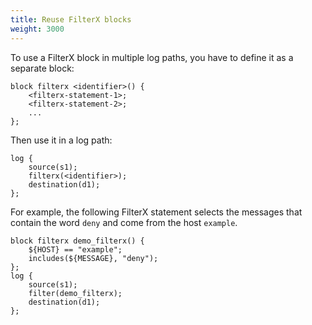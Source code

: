 ```yaml
---
title: Reuse FilterX blocks
weight: 3000
---
```

<!-- This file is under the copyright of Axoflow, and licensed under Apache License 2.0, except for using the Axoflow and AxoSyslog trademarks. -->

To use a FilterX block in multiple log paths, you have to define it as a separate block:

```shell
block filterx <identifier>() {
    <filterx-statement-1>;
    <filterx-statement-2>;
    ...
};
```

Then use it in a log path:

```shell
log {
    source(s1);
    filterx(<identifier>);
    destination(d1);
};
```

For example, the following FilterX statement selects the messages that contain the word `deny` and come from the host `example`.

```shell
block filterx demo_filterx() {
    ${HOST} == "example";
    includes(${MESSAGE}, "deny");
};
log {
    source(s1);
    filter(demo_filterx);
    destination(d1);
};
```
